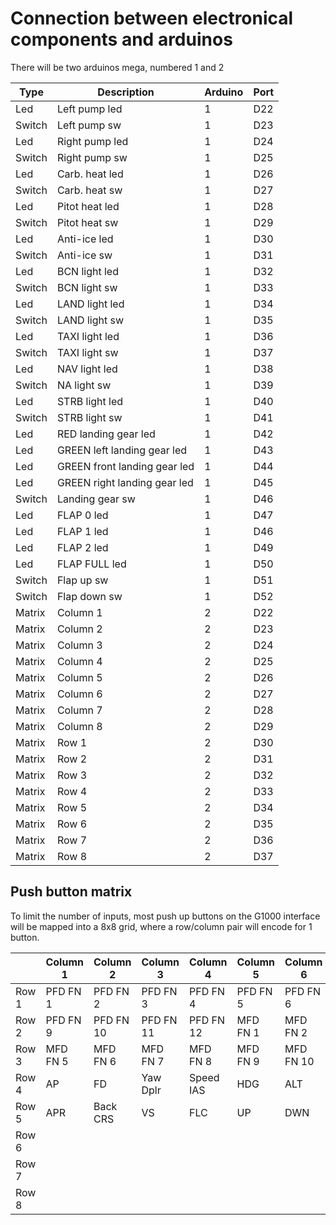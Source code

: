 # Connection between electronical components and arduinos

There will be two arduinos mega, numbered 1 and 2

| Type     | Description                        | Arduino | Port |
|----------|------------------------------------|---------|------|
| Led      | Left pump led                      | 1       | D22  |
| Switch   | Left pump sw                       | 1       | D23  |
| Led      | Right pump led                     | 1       | D24  |
| Switch   | Right pump sw                      | 1       | D25  |
| Led      | Carb. heat led                     | 1       | D26  |
| Switch   | Carb. heat sw                      | 1       | D27  |
| Led      | Pitot heat led                     | 1       | D28  |
| Switch   | Pitot heat sw                      | 1       | D29  |
| Led      | Anti-ice led                       | 1       | D30  |
| Switch   | Anti-ice sw                        | 1       | D31  |
| Led      | BCN light led                      | 1       | D32  |
| Switch   | BCN light sw                       | 1       | D33  |
| Led      | LAND light led                     | 1       | D34  |
| Switch   | LAND light sw                      | 1       | D35  |
| Led      | TAXI light led                     | 1       | D36  |
| Switch   | TAXI light sw                      | 1       | D37  |
| Led      | NAV light led                      | 1       | D38  |
| Switch   | NA light sw                        | 1       | D39  |
| Led      | STRB light led                     | 1       | D40  |
| Switch   | STRB light sw                      | 1       | D41  |
| Led      | RED landing gear led               | 1       | D42  |
| Led      | GREEN left landing gear led        | 1       | D43  |
| Led      | GREEN front landing gear led       | 1       | D44  |
| Led      | GREEN right landing gear led       | 1       | D45  |
| Switch   | Landing gear sw                    | 1       | D46  |
| Led      | FLAP 0 led                         | 1       | D47  |
| Led      | FLAP 1 led                         | 1       | D46  |
| Led      | FLAP 2 led                         | 1       | D49  |
| Led      | FLAP FULL led                      | 1       | D50  |
| Switch   | Flap up sw                         | 1       | D51  |
| Switch   | Flap down sw                       | 1       | D52  |
| Matrix   | Column 1                           | 2       | D22  |
| Matrix   | Column 2                           | 2       | D23  |
| Matrix   | Column 3                           | 2       | D24  |
| Matrix   | Column 4                           | 2       | D25  |
| Matrix   | Column 5                           | 2       | D26  |
| Matrix   | Column 6                           | 2       | D27  |
| Matrix   | Column 7                           | 2       | D28  |
| Matrix   | Column 8                           | 2       | D29  |
| Matrix   | Row 1                              | 2       | D30  |
| Matrix   | Row 2                              | 2       | D31  |
| Matrix   | Row 3                              | 2       | D32  |
| Matrix   | Row 4                              | 2       | D33  |
| Matrix   | Row 5                              | 2       | D34  |
| Matrix   | Row 6                              | 2       | D35  |
| Matrix   | Row 7                              | 2       | D36  |
| Matrix   | Row 8                              | 2       | D37  |

## Push button matrix

To limit the number of inputs, most push up buttons on the G1000 interface will be mapped into a 8x8 grid, where a row/column pair will encode for 1 button.

|        | Column 1 | Column 2 | Column 3 | Column 4 | Column 5 | Column 6 | Column 7 | Column 8 |
|--------|----------|----------|----------|----------|----------|----------|----------|----------|
| Row 1  | PFD FN 1 | PFD FN 2 | PFD FN 3 | PFD FN 4 | PFD FN 5 | PFD FN 6 | PFD FN 7 | PFD FN 8 |
| Row 2  | PFD FN 9 | PFD FN 10 | PFD FN 11 | PFD FN 12 | MFD FN 1 | MFD FN 2 | MFD FN 3 | MFD FN 4 |
| Row 3  | MFD FN 5 | MFD FN 6 | MFD FN 7 | MFD FN 8 | MFD FN 9 | MFD FN 10 | MFD FN 11 | MFD FN 12 |
| Row 4  | AP       | FD       | Yaw Dplr | Speed IAS | HDG     | ALT      | NAV      | VNV      |
| Row 5  | APR      | Back CRS | VS       | FLC      | UP       | DWN      |          |          |
| Row 6  |          |          |          |          |          |          |          |          |
| Row 7  |          |          |          |          |          |          |          |          |
| Row 8  |          |          |          |          |          |          |          |          |
